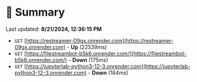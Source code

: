 # 📖 Summary
Last updated: **8/21/2024, 12:36:15 PM**

- `GET` [https://restreamer-09gx.onrender.com](https://restreamer-09gx.onrender.com) - **Up** (22539ms)
- `GET` [https://filestreambot-b5k6.onrender.com/](https://filestreambot-b5k6.onrender.com/) - **Down** (175ms)
- `GET` [https://jupyterlab-python3-12-3.onrender.com](https://jupyterlab-python3-12-3.onrender.com) - **Down** (164ms)
